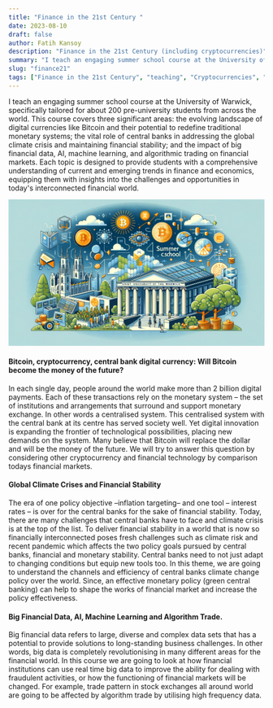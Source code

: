 ```yaml
---
title: "Finance in the 21st Century "
date: 2023-08-10
draft: false
author: Fatih Kansoy
description: "Finance in the 21st Century (including cryptocurrencies)"
summary: "I teach an engaging summer school course at the University of Warwick, specifically tailored for about 200 pre-university students from across the world. This course covers three significant areas: the evolving landscape of digital currencies like Bitcoin and their potential to redefine traditional monetary systems; the vital role of central banks in addressing the global climate crisis and maintaining financial stability; and the impact of big financial data, AI, machine learning, and algorithmic trading on financial markets"
slug: "finance21"
tags: ["Finance in the 21st Century", "teaching", "Cryptocurrencies", "bitcoint", "cbdc"]
---
```


I teach an engaging summer school course at the University of Warwick, specifically tailored for about 200 pre-university students from across the world. This course covers three significant areas: the evolving landscape of digital currencies like Bitcoin and their potential to redefine traditional monetary systems; the vital role of central banks in addressing the global climate crisis and maintaining financial stability; and the impact of big financial data, AI, machine learning, and algorithmic trading on financial markets. Each topic is designed to provide students with a comprehensive understanding of current and emerging trends in finance and economics, equipping them with insights into the challenges and opportunities in today's interconnected financial world.

<small>![EC916 Topics in Global Finance](summerschool.png)</small>

#### Bitcoin, cryptocurrency, central bank digital currency: Will Bitcoin become the money of the future?

In each single day, people around the world make more than 2 billion digital payments. Each of these transactions rely on the monetary system – the set of institutions and arrangements that surround and support monetary exchange. In other words a centralised system. This centralised system with the central bank at its centre has served society well. Yet digital innovation is expanding the frontier of technological possibilities, placing new demands on the system. Many believe that Bitcoin will replace the dollar and will be the money of the future. We will try to answer this question by considering other cryptocurrency and financial technology by comparison todays financial markets.

#### Global Climate Crises and Financial Stability

The era of one policy objective –inflation targeting– and one tool – interest rates – is over for the central banks for the sake of financial stability. Today, there are many challenges that central banks have to face and climate crisis is at the top of the list. To deliver financial stability in a world that is now so financially interconnected poses fresh challenges such as climate risk and recent pandemic which affects the two policy goals pursued by central banks, financial and monetary stability. Central banks need to not just adapt to changing conditions but equip new tools too. In this theme, we are going to understand the channels and efficiency of central banks climate change policy over the world. Since, an effective monetary policy (green central banking) can help to shape the works of financial market and increase the policy effectiveness.

#### Big Financial Data, AI, Machine Learning and Algorithm Trade.

Big financial data refers to large, diverse and complex data sets that has a potential to provide solutions to long-standing business challenges. In other words, big data is completely revolutionising in many different areas for the financial world. In this course we are going to look at how financial institutions can use real time big data to improve the ability for dealing with fraudulent activities, or how the functioning of financial markets will be changed. For example, trade pattern in stock exchanges all around world are going to be affected by algorithm trade by utilising high frequency data.
